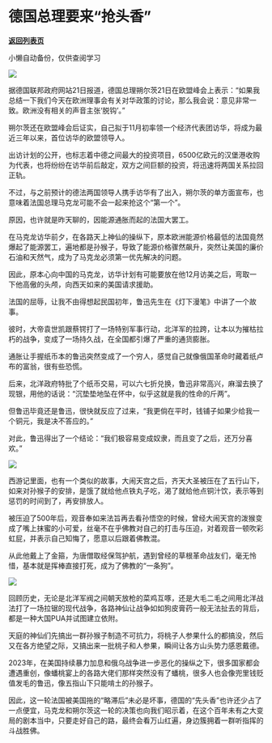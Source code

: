 # 德国总理要来“抢头香”

[**返回列表页**](/gzh/政事堂2019)

小懒自动备份，仅供查阅学习

![](https://mmbiz.qpic.cn/mmbiz_jpg/rxhS23yu8cNDPXLUt8J3k0jXlZBqDLxGFPz10yd7v5JoTt3AVNcf5zb6jSvtt562zz7luKbrrajEo9Pia18a3Bg/640?wx_fmt=jpeg)

据德国联邦政府网站21日报道，德国总理朔尔茨21日在欧盟峰会上表示：“如果我总结一下我们今天在欧洲理事会有关对华政策的讨论，那么我会说：意见非常一致。欧洲没有相关的声音主张‘脱钩’。”

朔尔茨还在欧盟峰会后证实，自己拟于11月初率领一个经济代表团访华，将成为最近三年以来，首位访华的欧盟领导人。

出访计划的公开，也标志着中德之间最大的投资项目，6500亿欧元的汉堡港收购为代表，也将纷纷在访华前后敲定，双方之间巨额的投资，将迅速将两国关系拉回正轨。  

不过，与之前预计的德法两国领导人携手访华有了出入，朔尔茨的单方面宣布，也意味着法国总理马克龙可能不会一起来抢这个“第一个”。

原因，也许就是昨天聊的，因能源通胀而起的法国大罢工。

在马克龙访华前夕，在各路天上神仙的操纵下，原本欧洲能源价格最低的法国竟然爆起了能源罢工，遍地都是孙猴子，导致了能源价格骤然飙升，突然让美国的廉价石油和天然气，成为了马克龙必须第一优先解决的问题。  

因此，原本心向中国的马克龙，访华计划有可能要放在他12月访美之后，弯取一下他高傲的头颅，向西天如来的美国请求援助。

法国的屈辱，让我不由得想起民国初年，鲁迅先生在《灯下漫笔》中讲了一个故事。  

彼时，大帝袁世凯跟蔡锷打了一场特别军事行动，北洋军的拉跨，让本以为摧枯拉朽的战争，变成了一场持久战，在全国都引爆了严重的通货膨胀。

通胀让手握纸币本的鲁迅突然变成了一个穷人，感觉自己就像俄国革命时藏着纸卢布的富翁，很有些恐慌。

后来，北洋政府特批了个纸币交易，可以六七折兑换，鲁迅非常高兴，麻溜去换了现银，用他的话说：“沉垫垫地坠在怀中，似乎这就是我的性命的斤两”。

但鲁迅毕竟还是鲁迅，很快就反应了过来，“我更倘在平时，钱铺子如果少给我一个铜元，我是决不答应的。”

对此，鲁迅得出了一个结论：“我们极容易变成奴隶，而且变了之后，还万分喜欢。”

![](https://mmbiz.qpic.cn/mmbiz_jpg/rxhS23yu8cNDPXLUt8J3k0jXlZBqDLxG3vaPrXYibZnPDQvm5Vxj0jIUaNHiaRwxA2PibDgwAXtWhW955KZ4GSmzA/640?wx_fmt=jpeg)

西游记里面，也有一个类似的故事，大闹天宫之后，齐天大圣被压在了五行山下，如来对孙猴子的安排，是饿了就给他点铁丸子吃，渴了就给他点铜汁饮，表示等到惩罚的时间到了，再安排放人。

被压迫了500年后，观音奉如来法旨再去看孙悟空的时候，曾经大闹天宫的泼猴变成了嘴上抹蜜的小可爱，丝毫不在乎佛教对自己的打击与压迫，对着观音一顿吹彩虹屁，并表示自己知悔了，愿意以后跟着佛教混。  

从此他戴上了金箍，为唐僧取经保驾护航，遇到曾经的草根革命战友们，毫无怜惜，基本就是挥棒直接打死，成为了佛教的“一条狗”。  

![](https://mmbiz.qpic.cn/mmbiz_jpg/rxhS23yu8cNDPXLUt8J3k0jXlZBqDLxGhMSdricbX5EOHyl5gPqRJpnIzb8ubiaudRxamHbzrwJgECyDWssyANqA/640?wx_fmt=jpeg)

回顾历史，无论是北洋军阀之间朝天放枪的菜鸡互啄，还是大毛二毛之间用北洋战法打了一场拉锯的现代战争，各路神仙让战争如如狗皮膏药一般无法扯去的背后，都是一种大国PUA并试图建立依附。

天庭的神仙们先搞出一群孙猴子制造不可抗力，将桃子人参果什么的都搞没，然后又在各方绝望之际，又搞出来一批桃子和人参果，瞬间让各方山头势力感恩戴德。  

2023年，在美国持续暴力加息和俄乌战争进一步恶化的操纵之下，很多国家都会遭遇重创，像蟠桃宴上的各路大佬们那样突然没有了蟠桃，很多人也会像兜里钱贬值发毛的鲁迅，像五指山下只能啃土的孙猴子。  

因此，这一轮法国被美国拖的“略滞后”未必是坏事，德国的“先头香”也许还少占了一点便宜，马克龙和朔尔茨这一轮的决策也向我们昭示着，在这个百年未有之大变局的剧本当中，只要走好自己的路，最终会看万山红遍，身边簇拥着一群听指挥的斗战胜佛。

